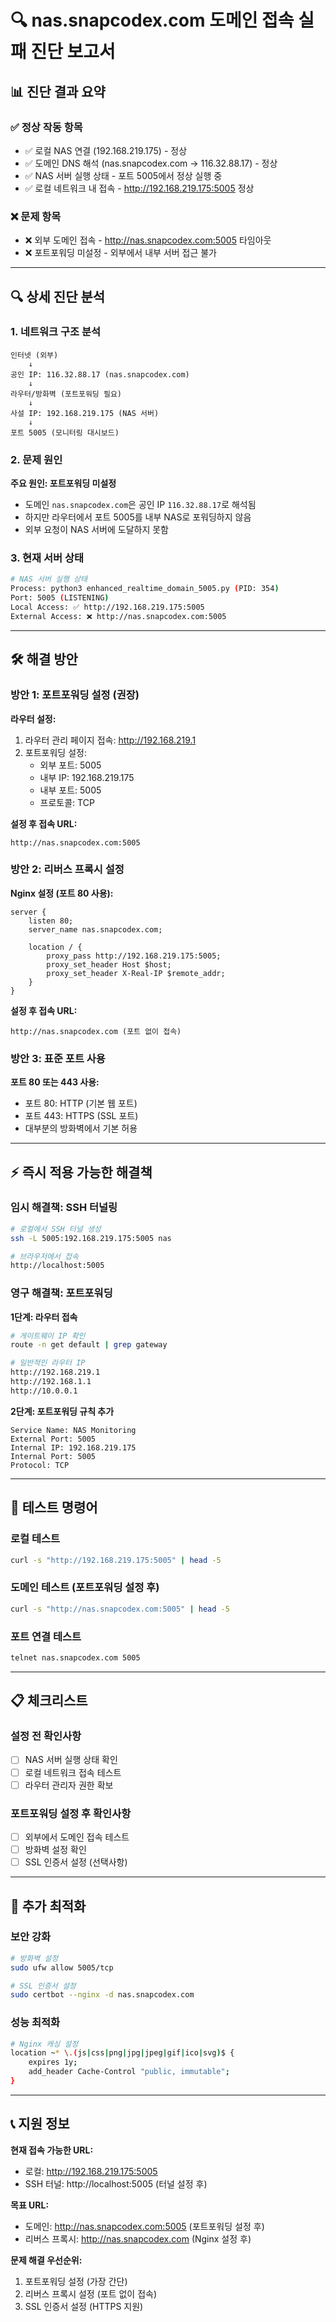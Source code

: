 # 🔍 nas.snapcodex.com 도메인 접속 실패 진단 보고서

## 📊 **진단 결과 요약**

### ✅ **정상 작동 항목**
- ✅ 로컬 NAS 연결 (192.168.219.175) - 정상
- ✅ 도메인 DNS 해석 (nas.snapcodex.com → 116.32.88.17) - 정상
- ✅ NAS 서버 실행 상태 - 포트 5005에서 정상 실행 중
- ✅ 로컬 네트워크 내 접속 - http://192.168.219.175:5005 정상

### ❌ **문제 항목**
- ❌ 외부 도메인 접속 - http://nas.snapcodex.com:5005 타임아웃
- ❌ 포트포워딩 미설정 - 외부에서 내부 서버 접근 불가

---

## 🔍 **상세 진단 분석**

### **1. 네트워크 구조 분석**

```
인터넷 (외부)
    ↓
공인 IP: 116.32.88.17 (nas.snapcodex.com)
    ↓
라우터/방화벽 (포트포워딩 필요)
    ↓
사설 IP: 192.168.219.175 (NAS 서버)
    ↓
포트 5005 (모니터링 대시보드)
```

### **2. 문제 원인**

**주요 원인: 포트포워딩 미설정**
- 도메인 `nas.snapcodex.com`은 공인 IP `116.32.88.17`로 해석됨
- 하지만 라우터에서 포트 5005를 내부 NAS로 포워딩하지 않음
- 외부 요청이 NAS 서버에 도달하지 못함

### **3. 현재 서버 상태**

```bash
# NAS 서버 실행 상태
Process: python3 enhanced_realtime_domain_5005.py (PID: 354)
Port: 5005 (LISTENING)
Local Access: ✅ http://192.168.219.175:5005
External Access: ❌ http://nas.snapcodex.com:5005
```

---

## 🛠️ **해결 방안**

### **방안 1: 포트포워딩 설정 (권장)**

**라우터 설정:**
1. 라우터 관리 페이지 접속: http://192.168.219.1
2. 포트포워딩 설정:
   - 외부 포트: 5005
   - 내부 IP: 192.168.219.175
   - 내부 포트: 5005
   - 프로토콜: TCP

**설정 후 접속 URL:**
```
http://nas.snapcodex.com:5005
```

### **방안 2: 리버스 프록시 설정**

**Nginx 설정 (포트 80 사용):**
```nginx
server {
    listen 80;
    server_name nas.snapcodex.com;
    
    location / {
        proxy_pass http://192.168.219.175:5005;
        proxy_set_header Host $host;
        proxy_set_header X-Real-IP $remote_addr;
    }
}
```

**설정 후 접속 URL:**
```
http://nas.snapcodex.com (포트 없이 접속)
```

### **방안 3: 표준 포트 사용**

**포트 80 또는 443 사용:**
- 포트 80: HTTP (기본 웹 포트)
- 포트 443: HTTPS (SSL 포트)
- 대부분의 방화벽에서 기본 허용

---

## ⚡ **즉시 적용 가능한 해결책**

### **임시 해결책: SSH 터널링**

```bash
# 로컬에서 SSH 터널 생성
ssh -L 5005:192.168.219.175:5005 nas

# 브라우저에서 접속
http://localhost:5005
```

### **영구 해결책: 포트포워딩**

**1단계: 라우터 접속**
```bash
# 게이트웨이 IP 확인
route -n get default | grep gateway

# 일반적인 라우터 IP
http://192.168.219.1
http://192.168.1.1
http://10.0.0.1
```

**2단계: 포트포워딩 규칙 추가**
```
Service Name: NAS Monitoring
External Port: 5005
Internal IP: 192.168.219.175
Internal Port: 5005
Protocol: TCP
```

---

## 🧪 **테스트 명령어**

### **로컬 테스트**
```bash
curl -s "http://192.168.219.175:5005" | head -5
```

### **도메인 테스트 (포트포워딩 설정 후)**
```bash
curl -s "http://nas.snapcodex.com:5005" | head -5
```

### **포트 연결 테스트**
```bash
telnet nas.snapcodex.com 5005
```

---

## 📋 **체크리스트**

### **설정 전 확인사항**
- [ ] NAS 서버 실행 상태 확인
- [ ] 로컬 네트워크 접속 테스트
- [ ] 라우터 관리자 권한 확보

### **포트포워딩 설정 후 확인사항**
- [ ] 외부에서 도메인 접속 테스트
- [ ] 방화벽 설정 확인
- [ ] SSL 인증서 설정 (선택사항)

---

## 🔧 **추가 최적화**

### **보안 강화**
```bash
# 방화벽 설정
sudo ufw allow 5005/tcp

# SSL 인증서 설정
sudo certbot --nginx -d nas.snapcodex.com
```

### **성능 최적화**
```bash
# Nginx 캐싱 설정
location ~* \.(js|css|png|jpg|jpeg|gif|ico|svg)$ {
    expires 1y;
    add_header Cache-Control "public, immutable";
}
```

---

## 📞 **지원 정보**

**현재 접속 가능한 URL:**
- 로컬: http://192.168.219.175:5005
- SSH 터널: http://localhost:5005 (터널 설정 후)

**목표 URL:**
- 도메인: http://nas.snapcodex.com:5005 (포트포워딩 설정 후)
- 리버스 프록시: http://nas.snapcodex.com (Nginx 설정 후)

**문제 해결 우선순위:**
1. 포트포워딩 설정 (가장 간단)
2. 리버스 프록시 설정 (포트 없이 접속)
3. SSL 인증서 설정 (HTTPS 지원) 